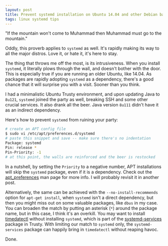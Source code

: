 ```yaml
---
layout: post
title: Prevent systemd installation on Ubuntu 14.04 and other Debian based distros
tags: linux systemd tips
---
```


"If the mountain won't come to Muhammad then Muhammad must go to the mountain."

Oddly, this proverb applies to `systemd` as well. It's rapidly making its way
to all the major distros. Love it, or hate it, it's here to stay.

The thing that throws me off the most, is its intrusiveness. When you install `systemd`,
it literally plows through the wall, and doesn't bother with the door.
This is especially true if you are running an older Ubuntu, like 14.04. As packages
are rapidly adopting `systemd` as a dependency, there's a good chance that it will
surprise you with a visit. Sooner than you think.

I had a minimalistic Ubuntu Trusty environment, and upon updating
Java to `8u121`, `systemd` joined the party as well, breaking SSH and some other
crucial services. It also drank all the beer. Java version `8u111` didn't have
it as an indirect dependency.

Here's how to prevent `systemd` from ruining your party:

```sh
# create an APT config file
$ sudo vi /etc/apt/preferences.d/systemd
# paste this snippet and save -- make sure there's no indentation
Package: systemd
Pin: release *
Pin-Priority: -1
# at this point, the walls are reinforced and the beer is restocked
```

In a nutshell, by setting the `Priority` to a negative number, APT installations
will skip the `systemd` package, even if it is a dependency. Check out the
[apt_preferences](https://linux.die.net/man/5/apt_preferences) man page for more
info. I will probably revisit it in another post.

Alternatively, the same can be achieved with the `--no-install-recommends`
option for `apt-get install`, when `systemd` isn't a direct dependency, but then you
might miss out on some valuable packages, like `dbus` in my case.
You can broaden the match by putting an asterisk (`*`) around the package name,
but in this case, I think it's an overkill. You may want to install [timedatectl](http://manpages.ubuntu.com/manpages/trusty/man1/timedatectl.1.html)
without installing `systemd`, which is part of the [systemd-services](https://launchpad.net/ubuntu/trusty/+package/systemd-services)
package in Trusty. With limiting our match to `systemd` only, the
`systemd-services` package can happily bring in `timedatectl` without reaping havoc.

Done.

